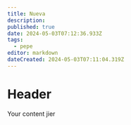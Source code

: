 ```yaml
---
title: Nueva
description: 
published: true
date: 2024-05-03T07:12:36.933Z
tags:
  - pepe
editor: markdown
dateCreated: 2024-05-03T07:11:04.319Z
---
```


# Header
Your content jier